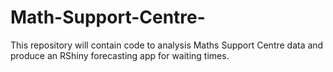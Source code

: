 # Math-Support-Centre-

This repository will contain code to analysis Maths Support Centre data and produce an RShiny forecasting app for waiting times.
